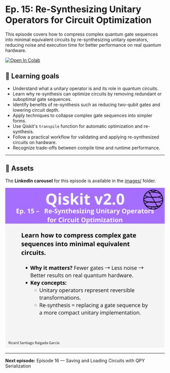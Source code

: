 # Ep. 15: Re-Synthesizing Unitary Operators for Circuit Optimization

This episode covers how to compress complex quantum gate sequences into minimal equivalent circuits by re-synthesizing unitary operators, reducing noise and execution time for better performance on real quantum hardware.

[![Open In Colab](https://colab.research.google.com/assets/colab-badge.svg)](https://colab.research.google.com/github/ToroData/Mastering-Qiskit-v2.0-From-Fundamentals-to-Hardware/blob/main/ep15-resynthesizing-unitaries/episode-15.ipynb)

## 🎯 Learning goals

- Understand what a unitary operator is and its role in quantum circuits.
- Learn why re-synthesis can optimize circuits by removing redundant or suboptimal gate sequences.
- Identify benefits of re-synthesis such as reducing two-qubit gates and lowering circuit depth.
- Apply techniques to collapse complex gate sequences into simpler forms.
- Use Qiskit's `transpile` function for automatic optimization and re-synthesis.
- Follow a practical workflow for validating and applying re-synthesized circuits on hardware.
- Recognize trade-offs between compile time and runtime performance.

---

## 📁 Assets

The **LinkedIn carousel** for this episode is available in the [images/](images/) folder.

![Example](images/1.png)

---

**Next episode:** Episode 16 — Saving and Loading Circuits with QPY Serialization
